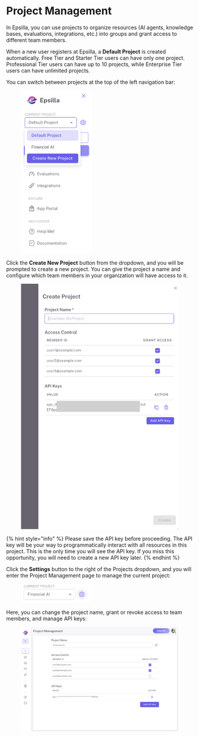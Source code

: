 # Project Management

In Epsilla, you can use projects to organize resources (AI agents, knowledge bases, evaluations, integrations, etc.) into groups and grant access to different team members.

When a new user registers at Epsilla, a **Default Project** is created automatically. Free Tier and Starter Tier users can have only one project. Professional Tier users can have up to 10 projects, while Enterprise Tier users can have unlimited projects.&#x20;

You can switch between projects at the top of the left navigation bar:

<figure><img src=".gitbook/assets/Screenshot 2024-10-07 at 1.06.37 AM.png" alt="" width="191"><figcaption></figcaption></figure>

Click the **Create New Project** button from the dropdown, and you will be prompted to create a new project. You can give the project a name and configure which team members in your organization will have access to it.

<figure><img src=".gitbook/assets/Screenshot 2024-10-07 at 1.09.08 AM.png" alt="" width="467"><figcaption></figcaption></figure>

{% hint style="info" %}
Please save the API key before proceeding. The API key will be your way to programmatically interact with all resources in this project. This is the only time you will see the API key. If you miss this opportunity, you will need to create a new API key later.
{% endhint %}

Click the **Settings** button to the right of the Projects dropdown, and you will enter the Project Management page to manage the current project:

<figure><img src=".gitbook/assets/Screenshot 2024-10-07 at 1.12.24 AM.png" alt="" width="189"><figcaption></figcaption></figure>

Here, you can change the project name, grant or revoke access to team members, and manage API keys:

<figure><img src=".gitbook/assets/Screenshot 2024-10-07 at 1.13.39 AM.png" alt="" width="563"><figcaption></figcaption></figure>
